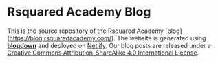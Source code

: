 # Rsquared Academy Blog

This is the source repository of the Rsquared Academy [blog] (https://blog.rsquaredacademy.com/). The website is generated using [**blogdown**](https://github.com/rstudio/blogdown) and deployed on [Netlify](https://www.netlify.com). Our blog posts are released under a [Creative Commons Attribution-ShareAlike 4.0 International License](http://creativecommons.org/licenses/by-sa/4.0/).

